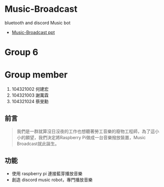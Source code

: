 # Music-Broadcast
bluetooth and discord Music bot
- [Music-Broadcast ppt](https://docs.google.com/presentation/d/1nwv5Nd4ezVqHHSsWhAWOu3u2sVftfk7g9xN1NgFk7Cg/edit?usp=sharing)

# Group 6

# Group member
1. 104321002 何建宏
2. 104321003 謝萬霖
3. 104321024 蔡旻勳

## 前言

> 我們是一群就算沒日沒夜的工作也想聽著勞工音樂的廢物工程師，為了這小小的願望，我們決定將Raspberry Pi做成一台音樂撥放裝置，Music Broadcast就此誕生。

## 功能
- 使用 raspberry pi 連接藍芽播放音樂
- 創造 discord music robot，專門播放音樂 

